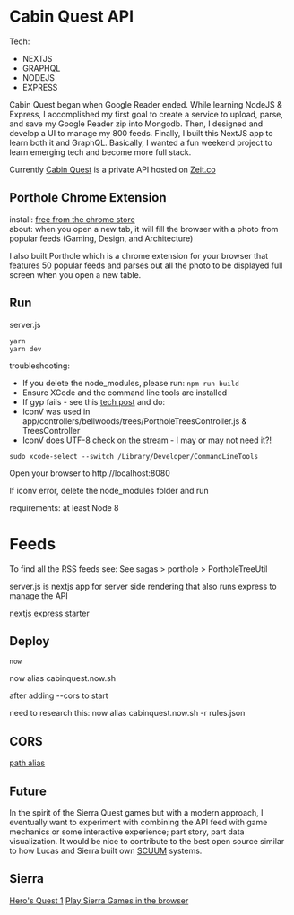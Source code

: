 # Cabin Quest API

Tech:

* NEXTJS
* GRAPHQL
* NODEJS
* EXPRESS

Cabin Quest began when Google Reader ended. While learning NodeJS & Express, I accomplished my first goal to create a service to upload, parse, and save my Google Reader zip into Mongodb. Then, I designed and develop a UI to manage my 800 feeds. Finally, I built this NextJS app to learn both it and GraphQL. Basically, I wanted a fun weekend project to learn emerging tech and become more full stack.

Currently [Cabin Quest](https://cabinquest.now.sh/) is a private API hosted on [Zeit.co](https://zeit.co)

## Porthole Chrome Extension
install: [free from the chrome store](https://chrome.google.com/webstore/detail/porthole/dilfffpckfhcpgidnmgaeoidgekcjlln?hl=en)     
about: when you open a new tab, it will fill the browser with a photo from popular feeds (Gaming, Design, and Architecture)

I also built Porthole which is a chrome extension for your browser that features 50 popular feeds and parses out all the photo to be displayed full screen when you open a new table.

## Run

server.js

```
yarn
yarn dev
```
troubleshooting:
* If you delete the node_modules, please run: `npm run build`
* Ensure XCode and the command line tools are installed
* If gyp fails - see this [tech post](https://github.com/nodejs/node-gyp/issues/569) and do:
* IconV was used in app/controllers/bellwoods/trees/PortholeTreesController.js & TreesController
* IconV does UTF-8 check on the stream - I may or may not need it?!

```
sudo xcode-select --switch /Library/Developer/CommandLineTools
```

Open your browser to http://localhost:8080

If iconv error, delete the node_modules folder and run

requirements: at least Node 8

# Feeds

To find all the RSS feeds see:
See sagas > porthole > PortholeTreeUtil

server.js is nextjs app for server side rendering that also runs express to manage the API

[nextjs express starter](https://github.com/iaincollins/nextjs-starter)

## Deploy

```
now
```

now alias cabinquest.now.sh

after adding --cors to start

need to research this:
now alias cabinquest.now.sh -r rules.json

## CORS

[path alias](https://zeit.co/blog/path-alias)

## Future

In the spirit of the Sierra Quest games but with a modern approach, I eventually want to experiment with combining the API feed with game mechanics or some interactive experience; part story, part data visualization. It would be nice to contribute to the best open source similar to how Lucas and Sierra built own [SCUUM](http://wiki.scummvm.org/index.php/Sierra) systems.    

## Sierra
[Hero's Quest 1](https://playclassic.games/game/play-heros-quest-want-hero-online/play/)
[Play Sierra Games in the browser](http://sarien.net/)
